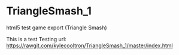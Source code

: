 # TriangleSmash_1
html5 test game export (Triangle Smash)

This is a test
Testing url: https://rawgit.com/kylecooltron/TriangleSmash_1/master/index.html
